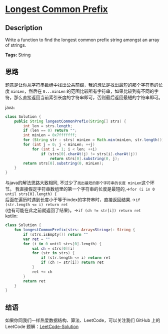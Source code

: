 # [Longest Common Prefix][title]

## Description

Write a function to find the longest common prefix string amongst an array of strings.

**Tags:** String


## 思路

题意是让你从字符串数组中找出公共前缀，我的想法是找出最短的那个字符串的长度 `minLen`，然后在 `0...minLen` 的范围比较所有字符串，如果比较到有不同的字符，那么直接返回当前索引长度的字符串即可，否则最后返回最短的字符串即可。

java:
```java
class Solution {
    public String longestCommonPrefix(String[] strs) {
        int len = strs.length;
        if (len == 0) return "";
        int minLen = 0x7fffffff;
        for (String str : strs) minLen = Math.min(minLen, str.length());
        for (int j = 0; j < minLen; ++j)
            for (int i = 1; i < len; ++i)
                if (strs[0].charAt(j) != strs[i].charAt(j))
                    return strs[0].substring(0, j);
        return strs[0].substring(0, minLen);
    }
}
```

与java的解法思路大致相同, 不过少了`找出最短的那个字符串的长度 minLen`这个环节。
我直接假定字符串数组里的第一个字符串的长度是最短的,->`for (i in 0 until strs[0].length) {`  
后面在遍历时遇到长度小于等于index的字符串时，直接返回结果.->`if (str.length <= i) return ret`  
(也有可能在此之前就返回了结果)。->`if (ch != str[i]) return ret`  
kotlin:
```kotlin
class Solution {
    fun longestCommonPrefix(strs: Array<String>): String {
        if (strs.isEmpty()) return ""
        var ret = ""
        for (i in 0 until strs[0].length) {
            val ch = strs[0][i]
            for (str in strs) {
                if (str.length <= i) return ret
                if (ch != str[i]) return ret
            }
            ret += ch
        }
        return ret
    }
}
```


## 结语

如果你同我们一样热爱数据结构、算法、LeetCode，可以关注我们 GitHub 上的 LeetCode 题解：[LeetCode-Solution][ls]



[title]: https://leetcode.com/problems/longest-common-prefix
[ls]: https://github.com/SDE603/LeetCode-Solution
